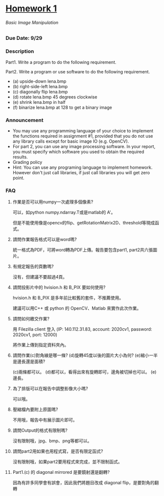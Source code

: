 # [Homework 1](http://cv2.csie.ntu.edu.tw/CV/hw2019/hw1.html)
###### Basic Image Manipulation
### Due Date: 9/29
### Description
Part1. Write a program to do the following requirement.

Part2. Write a program or use software to do the following requirement.
 * (a) upside-down lena.bmp
 * (b) right-side-left lena.bmp
 * (c) diagonally flip lena.bmp
 * (d) rotate lena.bmp 45 degrees clockwise
 * (e) shrink lena.bmp in half
 * (f) binarize lena.bmp at 128 to get a binary image
### Announcement
 * You may use any programming language of your choice to implement the functions required in assignment #1, provided that you do not use any library calls except for basic image IO (e.g. OpenCV).
 * For part 2, you can use any image processing software. In your report, you must specify which software you used to obtain the required results.
 * Grading policy
 * Hint: You can use any programing language to implement homework. However don't just call libraries, if just call libraries you will get zero point.
### FAQ
1. 作業是否可以用numpy一次處理多個像素?
   
   可以，如python numpy.ndarray.T或是matlab的 A'。
   
   但是不能使用像是opencv的flip、getRotationMatrix2D、threshold等現成函式。
   
2. 請問作業報告格式可以是word嗎?
   
   統一格式為PDF，可將word轉為PDF上傳。報告要包含part1, part2共六張圖片。
   
3. 有規定報告的頁數嗎?
   
   沒有，但建議不要超過4頁。
   
4. 請問投影片中的 hvision.h 和 B_PIX 要如何使用?
   
   hvision.h 和 B_PIX 是多年前比較舊的套件，不推薦使用。
   
   建議可以用C++ 或 python 的 OpenCV、Matlab 來實作此次作業。
   
5. 請問如何繳交作業?
   
   用 Filezilla client 登入  (IP: 140.112.31.83, account: 2020cv1, password: 2020cv1, port: 12000) 
   
   將作業上傳到指定資料夾內。
   
6. 請問作業(c)對角線是哪一條? (d)旋轉45度以後的圖片大小為何? (e)縮小一半是邊長還是面積?
   
   (c)兩條都可以。 (d)都可以，看得出來有旋轉即可，邊角被切掉也可以。 (e) 邊長。
   
7. 為了排版可以在報告中調整影像大小嗎?
   
   可以哦。
   
8. 壓縮檔內要附上原圖嗎?
   
   不用哦，報告中有展示圖片即可。
   
9. 請問Output的格式有限制嗎?
   
   沒有限制哦，jpg、bmp、png等都可以。
   
10. 請問part2用如果也用程式寫，是否有限定函式?
   
    沒有限制哦，如果part2要用程式來完成，並不限制函式。
   
11. Part1.(c) 的 diagonal mirrored 是要鏡射還是翻轉?
   
    因為有許多同學會有誤會，因此我們將題目改成 diagonal flip，是要對角的翻轉
   
